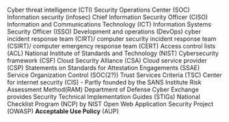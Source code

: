 Cyber threat intelligence (CTI)
Security Operations Center (SOC)
Information security (infosec)
Chief Information Security Officer (CISO)
Information and Communications Technology (ICT)
Information Systems Security Officer (ISSO)
Development and operations (DevOps) 
cyber incident response team (CIRT)/
computer security incident response team (CSIRT)/
computer emergency response team (CERT)
Access control lists (ACL)
National Institute of Standards and Technology (NIST)
Cybersecurity framework (CSF)
Cloud Security Alliance (CSA)
Cloud service provider (CSP)
Statements on Standards for Attestation Engagements (SSAE) Service Organization Control (SOC(2?))
Trust Services Criteria (TSC)
Center for internet security (CIS) - Partly founded by the SANS Institute
Risk Assessment Method(RAM)
Department of Defense Cyber Exchange provides Security Technical Implementation Guides (STIGs)
National Checklist Program (NCP) by NIST
Open Web Application Security Project (OWASP)
**Acceptable Use Policy** (AUP)

